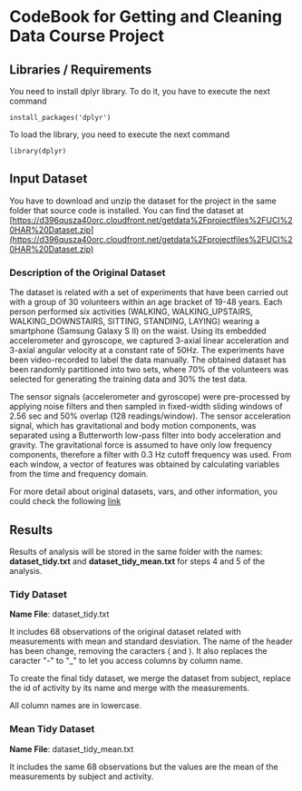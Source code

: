 # CodeBook for Getting and Cleaning Data Course Project 

## Libraries / Requirements

You need to install dplyr library. To do it, you have to execute the next command

    install_packages('dplyr')
    
To load the library, you need to execute the next command

    library(dplyr)

## Input Dataset
    
You have to download and unzip the dataset for the project in the same folder that source code is installed. You can find the dataset at [https://d396qusza40orc.cloudfront.net/getdata%2Fprojectfiles%2FUCI%20HAR%20Dataset.zip](https://d396qusza40orc.cloudfront.net/getdata%2Fprojectfiles%2FUCI%20HAR%20Dataset.zip)

### Description of the Original Dataset

The dataset is related with a set of experiments that have been carried out with a group of 30 volunteers within an age bracket of 19-48 years. Each person performed six activities (WALKING, WALKING_UPSTAIRS, WALKING_DOWNSTAIRS, SITTING, STANDING, LAYING) wearing a smartphone (Samsung Galaxy S II) on the waist. Using its embedded accelerometer and gyroscope, we captured 3-axial linear acceleration and 3-axial angular velocity at a constant rate of 50Hz. The experiments have been video-recorded to label the data manually. The obtained dataset has been randomly partitioned into two sets, where 70% of the volunteers was selected for generating the training data and 30% the test data. 

The sensor signals (accelerometer and gyroscope) were pre-processed by applying noise filters and then sampled in fixed-width sliding windows of 2.56 sec and 50% overlap (128 readings/window). The sensor acceleration signal, which has gravitational and body motion components, was separated using a Butterworth low-pass filter into body acceleration and gravity. The gravitational force is assumed to have only low frequency components, therefore a filter with 0.3 Hz cutoff frequency was used. From each window, a vector of features was obtained by calculating variables from the time and frequency domain. 

For more detail about original datasets, vars, and other information, you could check the  following [link](http://archive.ics.uci.edu/ml/datasets/Human+Activity+Recognition+Using+Smartphones)

## Results

Results of analysis will be stored in the same folder with the names: **dataset_tidy.txt** and **dataset_tidy_mean.txt** for steps 4 and 5 of the analysis.

### Tidy Dataset

**Name File**: dataset_tidy.txt

It includes 68 observations of the original dataset related with measurements with mean and standard desviation. The name of the header has been change, removing the caracters ( and ). It also replaces the caracter "-" to "_" to let you access columns by column name.

To create the final tidy dataset, we merge the dataset from subject, replace the id of activity by its name and merge with the measurements.

All column names are in lowercase.

### Mean Tidy Dataset

**Name File**: dataset_tidy_mean.txt

It includes the same 68 observations but the values are the mean of the measurements by subject and activity.

